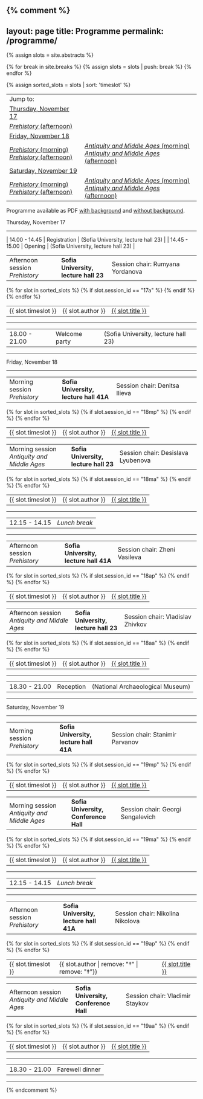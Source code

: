 {% comment %}
---
layout: page
title: Programme
permalink: /programme/
---

{% assign slots = site.abstracts %}

{% for break in site.breaks %}
{% assign slots = slots | push: break %}
{% endfor %}

{% assign sorted_slots = slots | sort: 'timeslot' %}

<table class="schedule-contents-table">
<tr><td>
Jump to:
</td></tr>
<tr><td class="schedule-contents-table-date">
  <a href="#17-november">Thursday, November 17</a>
</td></tr>
<tr><td>
  <a href="#17a"><em>Prehistory</em> (afternoon)</a>
</td></tr>
<tr><td class="schedule-contents-table-date">
  <a href="#18-november">Friday, November 18</a> <br/>
</td></tr>
<tr>
  <td>
    <a href="#18mp"><em>Prehistory</em> (morning)</a> <br/>
    <a href="#18ap"><em>Prehistory</em> (afternoon)</a>
  </td>
  <td>
    <a href="#18ma"><em>Antiquity and Middle Ages</em> (morning)</a> <br/>
    <a href="#18aa"><em>Antiquity and Middle Ages</em> (afternoon)</a>
  </td>
</tr>
<tr><td class="schedule-contents-table-date">
    <a href="#19-november">Saturday, November 19</a>
</td></tr>
<tr>
  <td>
    <a href="#19mp"><em>Prehistory</em> (morning)</a> <br/>
    <a href="#19ap"><em>Prehistory</em> (afternoon)</a>
  </td>
  <td>
    <a href="#19ma"><em>Antiquity and Middle Ages</em> (morning)</a> <br/>
    <a href="#19aa"><em>Antiquity and Middle Ages</em> (afternoon)</a>
  </td>
</tr>
</table>

Programme available as PDF [with background](/programme.pdf) and
[without background](/programme-no-background.pdf).

<div class="schedule-date" id="17-november">Thursday, November 17</div>
<hr>

| 14.00 - 14.45 | Registration | (Sofia University, lecture hall 23) |
| 14.45 - 15.00 | Opening | (Sofia University, lecture hall 23) |

<div class="schedule-divider" id="17a"><table><tr>
      <td>Afternoon session <br/> <em>Prehistory</em></td>
      <td><b>Sofia University, <br/> lecture hall 23</b></td>
      <td>Session chair: Rumyana Yordanova</td>
</tr></table></div>

<table class="schedule-table">
{% for slot in sorted_slots %}
{% if slot.session_id == "17a" %}
   <tr>
   <td>{{ slot.timeslot }}</td>
   <td>{{ slot.author }}</td>
   <td><a href="{{ slot.url }}">{{ slot.title }}</a></td>
   </tr>
{% endif %}
{% endfor %}
</table>


<div class="schedule-break"><hr/><table><tr>
     <td>18.00 - 21.00</td>
     <td>Welcome party</td>
     <td>(Sofia University, lecture hall 23)</td>
</tr></table><hr/></div>

<div class="schedule-date" id="18-november">Friday, November 18</div>
<hr>

<div class="schedule-divider" id="18mp"><table><tr>
      <td>Morning session <br/> <em>Prehistory</em></td>
      <td><b>Sofia University, <br/> lecture hall 41A</b></td>
      <td>Session chair: Denitsa Ilieva</td>
</tr></table></div>

<table class="schedule-table">
{% for slot in sorted_slots %}
{% if slot.session_id == "18mp" %}
   <tr>
   <td>{{ slot.timeslot }}</td>
   <td>{{ slot.author }}</td>
   <td><a href="{{ slot.url }}">{{ slot.title }}</a></td>
   </tr>
{% endif %}
{% endfor %}
</table>

<div class="schedule-divider" id="18ma"><table><tr>
      <td>Morning session <br/> <em>Antiquity and Middle Ages</em></td>
      <td><b>Sofia University, <br/> lecture hall 23</b></td>
      <td>Session chair: Desislava Lyubenova</td>
</tr></table></div>

<table class="schedule-table">
{% for slot in sorted_slots %}
{% if slot.session_id == "18ma" %}
   <tr>
   <td>{{ slot.timeslot }}</td>
   <td>{{ slot.author }}</td>
   <td><a href="{{ slot.url }}">{{ slot.title }}</a></td>
   </tr>
{% endif %}
{% endfor %}
</table>

<div class="schedule-break"><hr/><table><tr>
     <td>12.15 - 14.15</td>
     <td><em>Lunch break</em></td>
</tr></table><hr/></div>

<div class="schedule-divider" id="18ap"><table><tr>
      <td>Afternoon session <br/> <em>Prehistory</em></td>
      <td><b>Sofia University, <br/> lecture hall 41A</b></td>
      <td>Session chair: Zheni Vasileva</td>
</tr></table></div>

<table class="schedule-table">
{% for slot in sorted_slots %}
{% if slot.session_id == "18ap" %}
   <tr>
   <td>{{ slot.timeslot }}</td>
   <td>{{ slot.author }}</td>
   <td><a href="{{ slot.url }}">{{ slot.title }}</a></td>
   </tr>
{% endif %}
{% endfor %}
</table>

<div class="schedule-divider" id="18aa"><table><tr>
      <td>Afternoon session <br/> <em>Antiquity and Middle Ages</em></td>
      <td><b>Sofia University, <br/> lecture hall 23</b></td>
      <td>Session chair: Vladislav Zhivkov</td>
</tr></table></div>

<table class="schedule-table">
{% for slot in sorted_slots %}
{% if slot.session_id == "18aa" %}
   <tr>
   <td>{{ slot.timeslot }}</td>
   <td>{{ slot.author }}</td>
   <td><a href="{{ slot.url }}">{{ slot.title }}</a></td>
   </tr>
{% endif %}
{% endfor %}
</table>

<div class="schedule-break"><hr/><table><tr>
     <td>18.30 - 21.00</td>
     <td>Reception</td>
     <td>(National Archaeological Museum)</td>
</tr></table><hr/></div>

<div class="schedule-date" id="19-november">Saturday, November 19</div>
<hr>

<div class="schedule-divider" id="19mp"><table><tr>
      <td>Morning session <br/> <em>Prehistory</em></td>
      <td><b>Sofia University, <br/> lecture hall 41A</b></td>
      <td>Session chair: Stanimir Parvanov</td>
</tr></table></div>

<table class="schedule-table">
{% for slot in sorted_slots %}
{% if slot.session_id == "19mp" %}
   <tr>
   <td>{{ slot.timeslot }}</td>
   <td>{{ slot.author }}</td>
   <td><a href="{{ slot.url }}">{{ slot.title }}</a></td>
   </tr>
{% endif %}
{% endfor %}
</table>

<div class="schedule-divider" id="19ma"><table><tr>
      <td>Morning session <br/> <em>Antiquity and Middle Ages</em></td>
      <td><b>Sofia University, <br/> Conference Hall</b></td>
      <td>Session chair: Georgi Sengalevich</td>
</tr></table></div>

<table class="schedule-table">
{% for slot in sorted_slots %}
{% if slot.session_id == "19ma" %}
   <tr>
   <td>{{ slot.timeslot }}</td>
   <td>{{ slot.author }}</td>
   <td><a href="{{ slot.url }}">{{ slot.title }}</a></td>
   </tr>
{% endif %}
{% endfor %}
</table>

<div class="schedule-break"><hr/><table><tr>
     <td>12.15 - 14.15</td>
     <td><em>Lunch break</em></td>
</tr></table><hr/></div>


<div class="schedule-divider" id="19ap"><table><tr>
      <td>Afternoon session <br/> <em>Prehistory</em></td>
      <td><b>Sofia University, <br/> lecture hall 41A</b></td>
      <td>Session chair: Nikolina Nikolova</td>
</tr></table></div>

<table class="schedule-table">
{% for slot in sorted_slots %}
{% if slot.session_id == "19ap" %}
   <tr>
   <td>{{ slot.timeslot }}</td>
   <td>{{ slot.author | remove: "†" | remove: "‡"}}</td>
   <td><a href="{{ slot.url }}">{{ slot.title }}</a></td>
   </tr>
{% endif %}
{% endfor %}
</table>

<div class="schedule-divider" id="19aa"><table><tr>
      <td>Afternoon session <br/> <em>Antiquity and Middle Ages</em></td>
      <td><b>Sofia University, <br/> Conference Hall</b></td>
      <td>Session chair: Vladimir Staykov</td>
</tr></table></div>

<table class="schedule-table">
{% for slot in sorted_slots %}
{% if slot.session_id == "19aa" %}
   <tr>
   <td>{{ slot.timeslot }}</td>
   <td>{{ slot.author }}</td>
   <td><a href="{{ slot.url }}">{{ slot.title }}</a></td>
   </tr>
{% endif %}
{% endfor %}
</table>

<div class="schedule-break"><hr/><table><tr>
     <td>18.30 - 21.00</td>
     <td>Farewell dinner</td>
</tr></table><hr/></div>
{% endcomment %}
